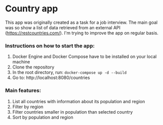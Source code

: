 # Country app

This app was originally created as a task for a job interview. The main goal was so show a list of data retrieved from an external API (https://restcountries.com/). I'm trying to improve the app on regular basis.

### Instructions on how to start the app:
1. Docker Engine and Docker Compose have to be installed on your local machine
2. Clone the repository
3. In the root directory, run: `docker-compose up -d --build`
4. Go to: http://localhost:8080/countries

### Main features:
1. List all countries with information about its population and region
2. Filter by region
3. Filter countries smaller in population than selected country
4. Sort by population and region
